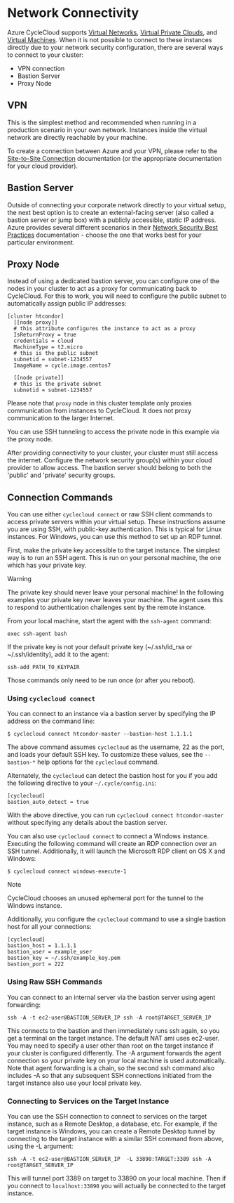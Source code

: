 # Network Connectivity

Azure CycleCloud supports [Virtual Networks](https://docs.microsoft.com/en-ca/azure/virtual-network/), [Virtual Private Clouds](https://aws.amazon.com/documentation/vpc/), and [Virtual Machines](https://cloud.google.com/compute/docs/instances/). When it is not possible to connect to these instances directly due to your network security configuration, there are several ways to connect to your cluster:

* VPN connection
* Bastion Server
* Proxy Node

## VPN

This is the simplest method and recommended when running in a production scenario in your own network. Instances inside the virtual network are directly reachable by your machine.

To create a connection between Azure and your VPN, please refer to the [Site-to-Site Connection](https://docs.microsoft.com/en-us/azure/vpn-gateway/vpn-gateway-howto-site-to-site-resource-manager-portal) documentation (or the appropriate documentation for your cloud provider).

## Bastion Server

Outside of connecting your corporate network directly to your virtual setup, the next best
option is to create an external-facing server (also called a bastion server or jump box) with a publicly accessible, static IP address. Azure provides several different scenarios in their [Network Security Best Practices](https://docs.microsoft.com/en-us/azure/security/azure-security-network-security-best-practices) documentation - choose the one that works best for your particular environment.

## Proxy Node

Instead of using a dedicated bastion server, you can configure one of the nodes
in your cluster to act as a proxy for communicating back to CycleCloud. For this to work, you will need to
configure the public subnet to automatically assign public IP addresses:

    [cluster htcondor]
      [[node proxy]]
      # this attribute configures the instance to act as a proxy
      IsReturnProxy = true
      credentials = cloud
      MachineType = t2.micro
      # this is the public subnet
      subnetid = subnet-1234557
      ImageName = cycle.image.centos7

      [[node private]]
      # this is the private subnet
      subnetid = subnet-1234557


Please note that `proxy` node in this cluster template only proxies
communication from instances to CycleCloud. It does not proxy communication to
the larger Internet.

You can use SSH tunneling to access the private node in this example via the proxy node.

After providing connectivity to your cluster, your cluster must still access the internet. Configure the network security group(s) within your cloud provider to allow access. The bastion server should belong to both the 'public' and 'private' security groups.

## Connection Commands

You can use either `cyclecloud connect` or raw SSH client commands to access
private servers within your virtual setup. These instructions assume you are using SSH, with public-key
authentication. This is typical for Linux instances. For Windows, you
can use this method to set up an RDP tunnel.

First, make the private key accessible to the target instance. The
simplest way is to run an SSH agent. This is run on your personal
machine, the one which has your private key.

> [!WARNING]
> The private key should never leave your personal machine! In the following examples your private key never leaves your machine. The agent uses this to respond to authentication challenges sent by the remote instance.

From your local machine, start the agent with the `ssh-agent` command:

    exec ssh-agent bash

If the private key is not your default private key (~/.ssh/id_rsa or
~/.ssh/identity), add it to the agent:

    ssh-add PATH_TO_KEYPAIR

Those commands only need to be run once (or after you reboot).

### Using `cyclecloud connect`

You can connect to an instance via a bastion server by specifying the IP address on the command line:

    $ cyclecloud connect htcondor-master --bastion-host 1.1.1.1

The above command assumes `cyclecloud` as the username, 22 as the port, and loads your
default SSH key. To customize these values, see the `--bastion-*` help options for the
`cyclecloud` command.

Alternately, the `cyclecloud` can detect the bastion host for you if you add the following
directive to your `~/.cycle/config.ini`:

    [cyclecloud]
    bastion_auto_detect = true

With the above directive, you can run `cyclecloud connect htcondor-master` without
specifying any details about the bastion server.

You can also use `cyclecloud connect` to connect a Windows instance. Executing the following
command will create an RDP connection over an SSH tunnel. Additionally, it will launch the
Microsoft RDP client on OS X and Windows:

    $ cyclecloud connect windows-execute-1

> [!NOTE]
> CycleCloud chooses an unused ephemeral port for the tunnel to the Windows instance.

Additionally, you configure the `cyclecloud` command to use a single bastion host for all your connections:

    [cyclecloud]
    bastion_host = 1.1.1.1
    bastion_user = example_user
    bastion_key = ~/.ssh/example_key.pem
    bastion_port = 222

### Using Raw SSH Commands

You can connect to an internal server via the bastion server using agent forwarding:

    ssh -A -t ec2-user@BASTION_SERVER_IP ssh -A root@TARGET_SERVER_IP

This connects to the bastion and then immediately runs ssh again, so
you get a terminal on the target instance. The default NAT ami uses
ec2-user. You may need to specify a user other than root on the target
instance if your cluster is configured differently. The -A argument
forwards the agent connection so your private key on your local
machine is used automatically. Note that agent forwarding is a chain, so the second ssh
command also includes -A so that any subsequent SSH connections
initiated from the target instance also use your local private key.

### Connecting to Services on the Target Instance

You can use the SSH connection to connect to services on the target
instance, such as a Remote Desktop, a database, etc. For example, if
the target instance is Windows, you can create a Remote Desktop tunnel
by connecting to the target instance with a similar SSH command from
above, using the -L argument:

    ssh -A -t ec2-user@BASTION_SERVER_IP  -L 33890:TARGET:3389 ssh -A root@TARGET_SERVER_IP

This will tunnel port 3389 on target to 33890 on your local
machine. Then if you connect to ``localhost:33890`` you will actually
be connected to the target instance.
